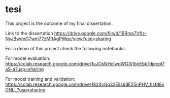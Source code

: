 # tesi

This project is the outcome of my final dissertation.

Link to the dissertation https://drive.google.com/file/d/1BRma7VfIz-NyJBwdpO7wm77zMRAgPWqc/view?usp=sharing

For a demo of this project check the following notebooks:

For model evaluation: https://colab.research.google.com/drive/1uJOsNHclwdWG3j1bnEbk7djecpl7aS-a?usp=sharing

For model training and validation: https://colab.research.google.com/drive/1824vGq32EiIs6dE25nPHV_hsfd8xDNLL?usp=sharing

